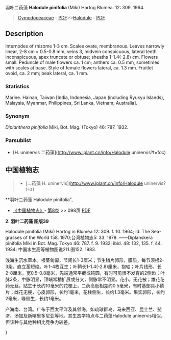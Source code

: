 羽叶二药藻 **Halodule pinifolia** (Miki) Hartog Blumea. 12: 309. 1964.

> [Cymodoceaceae](http://www.iplant.cn/info/Cymodoceaceae?t=foc) - [PDF](http://www.iplant.cn/foc/pdf/Cymodoceaceae.pdf)>>[Halodule](http://www.iplant.cn/info/Halodule?t=foc) - [PDF](http://www.iplant.cn/foc/pdf/Halodule.pdf)

## Description

Internodes of rhizome 1-3 cm. Scales ovate, membranous. Leaves narrowly linear, 2-8 cm × 0.5-0.8 mm, veins 3, midvein conspicuous, lateral teeth inconspicuous, apex truncate or obtuse; sheaths 1-1.4(-2.8) cm. Flowers small. Peduncle of male flowers ca. 1 cm; anthers ca. 0.5 mm, sometimes with scales at base. Style of female flowers lateral, ca. 1.3 mm. Fruitlet ovoid, ca. 2 mm; beak lateral, ca. 1 mm.

### Statistics
Marine. Hainan, Taiwan [India, Indonesia, Japan (including Ryukyu Islands), Malaysia, Myanmar, Philippines, Sri Lanka, Vietnam; Australia].

### Synonym
*Diplanthera pinifolia* Miki, Bot. Mag. (Tokyo) 46: 787. 1932.

### Parsublist

* [H.  uninervis  二药藻](http://www.iplant.cn/info/Halodule uninervis?t=foc)

## 中国植物志

> * [二药藻  H.  uninervis](http://www.iplant.cn/info/Halodule uninervis?t=z)

**羽叶二药藻 Halodule pinifolia",

* [《中国植物志》](http://www.iplant.cn/frps)- [第8卷](http://www.iplant.cn/frps/vol/8) >> 098页 [PDF](http://www.iplant.cn/frps/pdf/8/098a.pdf)

**2. 羽叶二药藻 图版39**

Halodule pinifolia (Miki) Hartog in Blumea 12: 309. f. 10. 1964; id. The Sea-grasses of the World 158. 1970;台湾植物志5: 33. 1978. ——Diplanskera pinifolia Miki in Bot. Mag. Tokyo 46: 787. f. 9. 1932; ibid. 48: 132, 135. f. 44. 1934; 中国水生高等植物图说211.图152. 1983.

浅海生沉水草本。根茎匍匐，节间长1-3厘米；节生鳞片卵形，膜质，每节须根2-3条。直立茎短缩。叶1-4枚互生；叶鞘长1-1.4(-2.8)厘米，抱轴；叶片线形，长2-8厘米，宽0.5-0.8毫米，先端通常平截或钝圆，有时可见很不发育的2侧齿；叶脉3条，中脉明显，顶端常稍扩展或分叉，侧脉常不明显。花小，无花被；雄花花药无丝，贴生于长约10毫米的花梗上，二药高低相差约0.5毫米，有时基部具小鳞片；雌花无梗，心皮卵形，长约1毫米，花柱侧生，长约1.3毫米。果实卵形，长约2毫米，喙侧生，长约1毫米。

产海南、台湾。广布于西太平洋及其邻海，如琉球群岛、马来西亚、昆士兰、斐济、汤加及新喀里多尼亚等地。其生态学特点与二药藻Halodule uninervis相似，但该种与其他种相比竞争力较差。

}